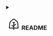 <details>
<summary>

### &hairsp; ![npranke](static/readme-icon.svg)&hairsp; README
</summary>

# npranke
Welcome! My name is Nicole; I'm a software engineer.

## workbook
### concentration
Concentration is a picture matching memory game.
### tower
Tower is an implementation of the Tower of Hanoi puzzle.
</details>
